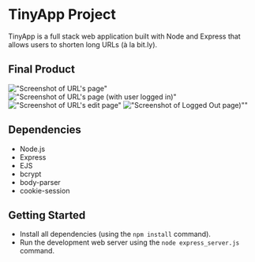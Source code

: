 # TinyApp Project

TinyApp is a full stack web application built with Node and Express that allows users to shorten long URLs (à la bit.ly).

## Final Product

!["Screenshot of URL's page"](https://github.com/kevinmore80/w2d2/tree/master/tinyapp/docs/urls-page.png)
!["Screenshot of URL's page (with user logged in)"](https://github.com/kevinmore80/w2d2/tree/master/tinyapp/docs/urls-page-loggedin.png)
!["Screenshot of URL's edit page"](https://github.com/kevinmore80/w2d2/tree/master/tinyapp/docs/urls-edit-page.png)
!["Screenshot of Logged Out page)""](https://github.com/kevinmore80/w2d2/tree/master/tinyapp/docs/logged-out.png)

## Dependencies

- Node.js
- Express
- EJS
- bcrypt
- body-parser
- cookie-session

## Getting Started

- Install all dependencies (using the `npm install` command).
- Run the development web server using the `node express_server.js` command.